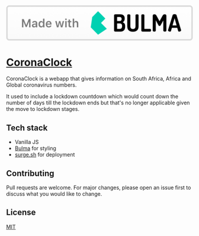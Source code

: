 ![made-with-bulma](https://raw.githubusercontent.com/huntingphi/coronaclock/master/made-with-bulma.png)
# [CoronaClock](https://coronaclock.surge.sh)

CoronaClock is a webapp that gives information on South Africa, Africa and Global coronavirus numbers. 

It used to include a lockdown countdown which would count down the number of days till the lockdown ends but that's no longer applicable given the move to lockdown stages.

## Tech stack

- Vanilla JS
- [Bulma](bulma.io) for styling
- [surge.sh](surge.sh) for deployment


## Contributing
Pull requests are welcome. For major changes, please open an issue first to discuss what you would like to change.

## License
[MIT](https://choosealicense.com/licenses/mit/)
